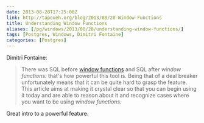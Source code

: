 ```yaml
--- 
date: 2013-08-28T17:25:00Z
link: http://tapoueh.org/blog/2013/08/20-Window-Functions
title: Understanding Window Functions
aliases: [/pg/windows/2013/08/28/understanding-window-functions/]
tags: [Postgres, Windows, Dimitri Fontaine]
categories: [Postgres]
---
```


Dimitri Fontaine:

> There was SQL before
> [window functions](http://www.postgresql.org/docs/current/static/tutorial-window.html)
> and SQL after *window functions:* that's how powerful this tool is. Being
> that of a deal breaker unfortunately means that it can be quite hard to
> grasp the feature. This article aims at making it crystal clear so that you
> can begin using it today and are able to reason about it and recognize cases
> where you want to be using *window functions.*

Great intro to a powerful feature.
